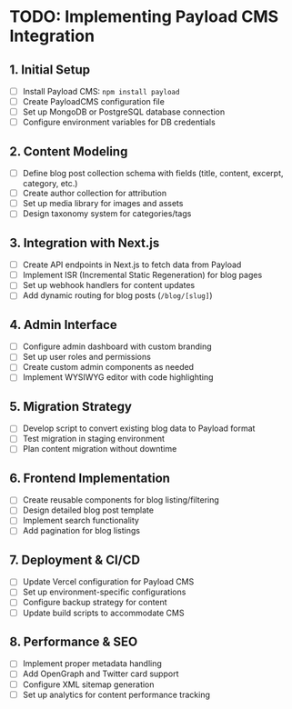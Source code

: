 
# TODO: Implementing Payload CMS Integration

## 1. Initial Setup
- [ ] Install Payload CMS: `npm install payload`
- [ ] Create PayloadCMS configuration file
- [ ] Set up MongoDB or PostgreSQL database connection
- [ ] Configure environment variables for DB credentials

## 2. Content Modeling
- [ ] Define blog post collection schema with fields (title, content, excerpt, category, etc.)
- [ ] Create author collection for attribution
- [ ] Set up media library for images and assets
- [ ] Design taxonomy system for categories/tags

## 3. Integration with Next.js
- [ ] Create API endpoints in Next.js to fetch data from Payload
- [ ] Implement ISR (Incremental Static Regeneration) for blog pages
- [ ] Set up webhook handlers for content updates
- [ ] Add dynamic routing for blog posts (`/blog/[slug]`)

## 4. Admin Interface
- [ ] Configure admin dashboard with custom branding
- [ ] Set up user roles and permissions
- [ ] Create custom admin components as needed
- [ ] Implement WYSIWYG editor with code highlighting

## 5. Migration Strategy
- [ ] Develop script to convert existing blog data to Payload format
- [ ] Test migration in staging environment
- [ ] Plan content migration without downtime

## 6. Frontend Implementation
- [ ] Create reusable components for blog listing/filtering 
- [ ] Design detailed blog post template
- [ ] Implement search functionality
- [ ] Add pagination for blog listings

## 7. Deployment & CI/CD
- [ ] Update Vercel configuration for Payload CMS
- [ ] Set up environment-specific configurations
- [ ] Configure backup strategy for content
- [ ] Update build scripts to accommodate CMS

## 8. Performance & SEO
- [ ] Implement proper metadata handling
- [ ] Add OpenGraph and Twitter card support
- [ ] Configure XML sitemap generation
- [ ] Set up analytics for content performance tracking
